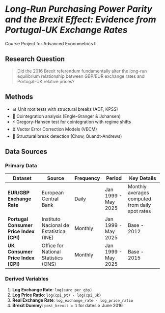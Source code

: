 # *Long-Run Purchasing Power Parity and the Brexit Effect: Evidence from Portugal-UK Exchange Rates*

Course Project for Advanced Econometrics II

## Research Question

> Did the 2016 Brexit referendum fundamentally alter the long-run equilibrium relationship between GBP/EUR exchange rates and Portugal-UK relative prices?

## Methods
- 📊 Unit root tests with structural breaks (ADF, KPSS)
- 🔗 Cointegration analysis (Engle-Granger & Johansen)
- ⚡ Gregory-Hansen test for cointegration with regime shifts
- ⏳ Vector Error Correction Models (VECM)
- 🚨 Structural break detection (Chow, Quandt-Andrews)

## Data Sources

### Primary Data
| Dataset | Source | Frequency | Period | Key Details |
|---------|--------|-----------|--------|-------------|
| **EUR/GBP Exchange Rate** | European Central Bank | Daily | Jan 1999 - May 2025 | Monthly averages computed from daily spot rates |
| **Portugal Consumer Price Index (CPI)** | Instituto Nacional de Estatística (INE) | Monthly | Jan 1999 - May 2025 | Base - 2012 |
| **UK Consumer Price Index (CPI)** | Office for National Statistics (ONS) | Monthly | Jan 1999 - May 2025 | Base - 2015 |

### Derived Variables
1. **Log Exchange Rate**: `log(euro_per_gbp)`
2. **Log Price Ratio**: `log(cpi_pt) - log(cpi_uk)`
3. **Real Exchange Rate**: `log_exchange_rate - log_price_ratio`
4. **Brexit Dummy**: `post_brexit = 1` for dates ≥ June 2016


